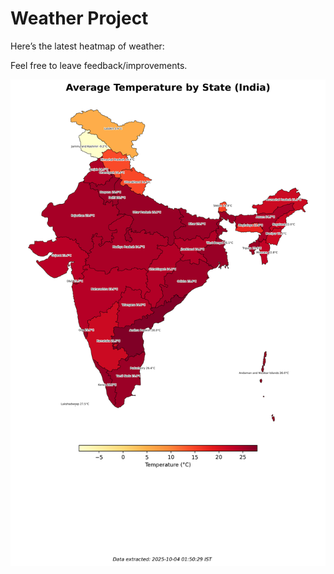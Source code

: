 # Weather Project

Here’s the latest heatmap of weather:

Feel free to leave feedback/improvements.

![India Heatmap](docs/assets/india_heatmap.png?v=E0300F)
